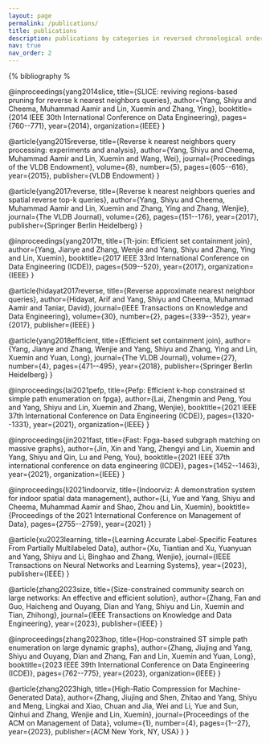 ```yaml
---
layout: page
permalink: /publications/
title: publications
description: publications by categories in reversed chronological order. generated by jekyll-scholar.
nav: true
nav_order: 2
---
```


<!-- _pages/publications.md -->
<div class="publications">

{% bibliography %

@inproceedings{yang2014slice,
  title={SLICE: reviving regions-based pruning for reverse k nearest neighbors queries},
  author={Yang, Shiyu and Cheema, Muhammad Aamir and Lin, Xuemin and Zhang, Ying},
  booktitle={2014 IEEE 30th International Conference on Data Engineering},
  pages={760--771},
  year={2014},
  organization={IEEE}
}

@article{yang2015reverse,
  title={Reverse k nearest neighbors query processing: experiments and analysis},
  author={Yang, Shiyu and Cheema, Muhammad Aamir and Lin, Xuemin and Wang, Wei},
  journal={Proceedings of the VLDB Endowment},
  volume={8},
  number={5},
  pages={605--616},
  year={2015},
  publisher={VLDB Endowment}
}



@article{yang2017reverse,
  title={Reverse k nearest neighbors queries and spatial reverse top-k queries},
  author={Yang, Shiyu and Cheema, Muhammad Aamir and Lin, Xuemin and Zhang, Ying and Zhang, Wenjie},
  journal={The VLDB Journal},
  volume={26},
  pages={151--176},
  year={2017},
  publisher={Springer Berlin Heidelberg}
}



@inproceedings{yang2017tt,
  title={Tt-join: Efficient set containment join},
  author={Yang, Jianye and Zhang, Wenjie and Yang, Shiyu and Zhang, Ying and Lin, Xuemin},
  booktitle={2017 IEEE 33rd International Conference on Data Engineering (ICDE)},
  pages={509--520},
  year={2017},
  organization={IEEE}
}

@article{hidayat2017reverse,
  title={Reverse approximate nearest neighbor queries},
  author={Hidayat, Arif and Yang, Shiyu and Cheema, Muhammad Aamir and Taniar, David},
  journal={IEEE Transactions on Knowledge and Data Engineering},
  volume={30},
  number={2},
  pages={339--352},
  year={2017},
  publisher={IEEE}
}

@article{yang2018efficient,
  title={Efficient set containment join},
  author={Yang, Jianye and Zhang, Wenjie and Yang, Shiyu and Zhang, Ying and Lin, Xuemin and Yuan, Long},
  journal={The VLDB Journal},
  volume={27},
  number={4},
  pages={471--495},
  year={2018},
  publisher={Springer Berlin Heidelberg}
}




@inproceedings{lai2021pefp,
  title={Pefp: Efficient k-hop constrained st simple path enumeration on fpga},
  author={Lai, Zhengmin and Peng, You and Yang, Shiyu and Lin, Xuemin and Zhang, Wenjie},
  booktitle={2021 IEEE 37th International Conference on Data Engineering (ICDE)},
  pages={1320--1331},
  year={2021},
  organization={IEEE}
}

@inproceedings{jin2021fast,
  title={Fast: Fpga-based subgraph matching on massive graphs},
  author={Jin, Xin and Yang, Zhengyi and Lin, Xuemin and Yang, Shiyu and Qin, Lu and Peng, You},
  booktitle={2021 IEEE 37th international conference on data engineering (ICDE)},
  pages={1452--1463},
  year={2021},
  organization={IEEE}
}

@inproceedings{li2021indoorviz,
  title={Indoorviz: A demonstration system for indoor spatial data management},
  author={Li, Yue and Yang, Shiyu and Cheema, Muhammad Aamir and Shao, Zhou and Lin, Xuemin},
  booktitle={Proceedings of the 2021 International Conference on Management of Data},
  pages={2755--2759},
  year={2021}
}




@article{xu2023learning,
  title={Learning Accurate Label-Specific Features From Partially Multilabeled Data},
  author={Xu, Tiantian and Xu, Yuanyuan and Yang, Shiyu and Li, Binghao and Zhang, Wenjie},
  journal={IEEE Transactions on Neural Networks and Learning Systems},
  year={2023},
  publisher={IEEE}
}

@article{zhang2023size,
  title={Size-constrained community search on large networks: An effective and efficient solution},
  author={Zhang, Fan and Guo, Haicheng and Ouyang, Dian and Yang, Shiyu and Lin, Xuemin and Tian, Zhihong},
  journal={IEEE Transactions on Knowledge and Data Engineering},
  year={2023},
  publisher={IEEE}
}

@inproceedings{zhang2023hop,
  title={Hop-constrained ST simple path enumeration on large dynamic graphs},
  author={Zhang, Jiujing and Yang, Shiyu and Ouyang, Dian and Zhang, Fan and Lin, Xuemin and Yuan, Long},
  booktitle={2023 IEEE 39th International Conference on Data Engineering (ICDE)},
  pages={762--775},
  year={2023},
  organization={IEEE}
}

@article{zhang2023high,
  title={High-Ratio Compression for Machine-Generated Data},
  author={Zhang, Jiujing and Shen, Zhitao and Yang, Shiyu and Meng, Lingkai and Xiao, Chuan and Jia, Wei and Li, Yue and Sun, Qinhui and Zhang, Wenjie and Lin, Xuemin},
  journal={Proceedings of the ACM on Management of Data},
  volume={1},
  number={4},
  pages={1--27},
  year={2023},
  publisher={ACM New York, NY, USA}
}
}
</div>
